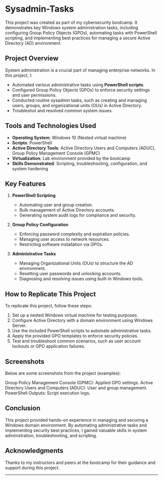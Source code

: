 # Sysadmin-Tasks

This project was created as part of my cybersecurity bootcamp. It demonstrates key Windows system administration tasks, including configuring Group Policy Objects (GPOs), automating tasks with PowerShell scripting, and implementing best practices for managing a secure Active Directory (AD) environment.

## Project Overview

System administration is a crucial part of managing enterprise networks. In this project, I:
- Automated various administrative tasks using **PowerShell scripts**.
- Configured Group Policy Objects (GPOs) to enforce security settings and user permissions.
- Conducted routine sysadmin tasks, such as creating and managing users, groups, and organizational units (OUs) in Active Directory.
- Troubleshot and resolved common system issues.

## Tools and Technologies Used

- **Operating System**: Windows 10 (Nested virtual machine)
- **Scripts**: PowerShell
- **Active Directory Tools**: Active Directory Users and Computers (ADUC), Group Policy Management Console (GPMC)
- **Virtualization**: Lab environment provided by the bootcamp
- **Skills Demonstrated**: Scripting, troubleshooting, configuration, and system hardening

## Key Features

1. **PowerShell Scripting**
   - Automating user and group creation.
   - Bulk management of Active Directory accounts.
   - Generating system audit logs for compliance and security.

2. **Group Policy Configuration**
   - Enforcing password complexity and expiration policies.
   - Managing user access to network resources.
   - Restricting software installation via GPOs.

3. **Administrative Tasks**
   - Managing Organizational Units (OUs) to structure the AD environment.
   - Resetting user passwords and unlocking accounts.
   - Diagnosing and resolving issues using built-in Windows tools.

## How to Replicate This Project

To replicate this project, follow these steps:
1. Set up a nested Windows virtual machine for testing purposes.
2. Configure Active Directory with a domain environment using Windows Server.
3. Use the included PowerShell scripts to automate administrative tasks.
4. Apply the provided GPO templates to enforce security policies.
5. Test and troubleshoot common scenarios, such as user account lockouts or GPO application failures.


## Screenshots
Below are some screenshots from the project (examples):

Group Policy Management Console (GPMC): Applied GPO settings.
Active Directory Users and Computers (ADUC): User and group management.
PowerShell Outputs: Script execution logs.

## Conclusion
This project provided hands-on experience in managing and securing a Windows domain environment. By automating administrative tasks and implementing security best practices, I gained valuable skills in system administration, troubleshooting, and scripting.

## Acknowledgments
Thanks to my instructors and peers at the bootcamp for their guidance and support during this project.

---

